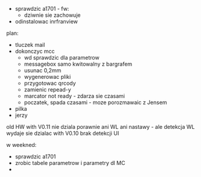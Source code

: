 - sprawdzic a1701 - fw:
	- dziwnie sie zachowuje
- odinstalowac inrfranview

plan:
- tluczek mail
- dokonczyc mcc
	- wd sprawdzic dla parametrow
	- messagebox samo kwitowalny z bargrafem
	- usunac 0,2mm
	- wygenerowac pliki
	- przygotowac qrcody
	- zamienic repead-y
	- marcator not ready - zdarza sie czasami
	- poczatek, spada czasami - moze porozmawaic z Jensem
- pilka
- jerzy


old HW with V0.11 nie dziala porawnie ani WL ani nastawy - ale detekcja WL wydaje sie dzialac
with V0.10 brak detekcji UI


w weekned:
- sprawdzic a1701
- zrobic tabele parametrow i parametry dl MC
- 